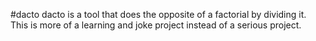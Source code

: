 #dacto
dacto is a tool that does the opposite of a factorial by dividing it. This is more of a learning and joke project instead of a serious project.